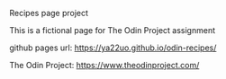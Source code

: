 Recipes page project

This is a fictional page for The Odin Project assignment

github pages url: https://ya22uo.github.io/odin-recipes/

The Odin Project: https://www.theodinproject.com/
